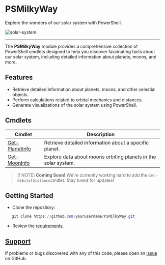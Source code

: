 # PSMilkyWay

Explore the wonders of our solar system with PowerShell.

![solar-system](https://user-images.githubusercontent.com/45972231/137583198-e2d883c0-bc47-4d7e-b664-2b894ebfc98b.gif)

***

The **PSMilkyWay** module provides a comprehensive collection of PowerShell cmdlets designed to help you discover fascinating facts about our solar system, including detailed information about planets, moons, and more.

## Features

- Retrieve detailed information about planets, moons, and other celestial objects.
- Perform calculations related to orbital mechanics and distances.
- Generate visualizations of the solar system using PowerShell.

## Cmdlets

| Cmdlet                               | Description                                                    |
|--------------------------------------|----------------------------------------------------------------|
| [Get-PlanetInfo](docs/get-planet.md) | Retrieve detailed information about a specific planet.         |
| [Get-MoonInfo](docs/get-moon.md)     | Explore data about moons orbiting planets in the solar system. |

> [! NOTE]
> **Coming Soon!**
> We're currently working hard to add the `Get-OrbitalDistance`cmdlet.  Stay tuned for updates!

## Getting Started

- Clone the repository:

```powershell
   git clone https://github.com/yourusername/PSMilkyWay.git
```

- Review the [requirements](/docs/requirements.md).

## [Support](/docs/support.md)

If problems or bugs discovered with any of this code, please open an [issue](https://github.com/mattman-ps/PSMilkyWay/issues) on GitHub.
